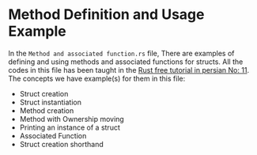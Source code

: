 # Method Definition and Usage Example
In the `Method and associated function.rs` file, There are examples of defining and using methods and associated functions for structs.
All the codes in this file has been taught in the [Rust free tutorial in persian No: 11](https://blog.alihoseiny.ir/%d8%a2%d9%85%d9%88%d8%b2%d8%b4-%d8%b2%d8%a8%d8%a7%d9%86-%d8%a8%d8%b1%d9%86%d8%a7%d9%85%d9%87%e2%80%8c%d9%86%d9%88%db%8c%d8%b3%db%8c-rust-%d9%82%d8%b3%d9%85%d8%aa%db%b1%db%b1-%d8%a7%d9%81%d8%b2%d9%88%d8%af%d9%86-method-%d9%88-associated-function-%d8%a8%d9%87-struct-%d9%87%d8%a7/?utm_source=Github&utm_medium=Readme&utm_campaign=RustTutorial).
The concepts we have example(s) for them in this file:
- Struct creation
- Struct instantiation
- Method creation
- Method with Ownership moving
- Printing an instance of a struct
- Associated Function
- Struct creation shorthand
